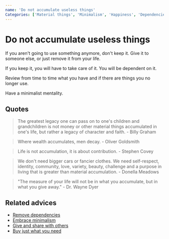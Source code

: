 ```yaml
---
name: 'Do not accumulate useless things'
Categories: ['Material things', 'Minimalism', 'Happiness', 'Dependencies']
---
```

# Do not accumulate useless things

If you aren't going to use something anymore, don't keep it. Give it to someone else, or just remove it from your life.

If you keep it, you will have to take care of it. You will be dependent on it.

Review from time to time what you have and if there are things you no longer use.

Have a minimalist mentality.

## Quotes

> The greatest legacy one can pass on to one's children and grandchildren is not money or other material things accumulated in one's life, but rather a legacy of character and faith. - Billy Graham

> Where wealth accumulates, men decay. - Oliver Goldsmith

> Life is not accumulation, it is about contribution. - Stephen Covey

> We don't need bigger cars or fancier clothes. We need self-respect, identity, community, love, variety, beauty, challenge and a purpose in living that is greater than material accumulation. - Donella Meadows

> "The measure of your life will not be in what you accumulate, but in what you give away." - Dr. Wayne Dyer

## Related advices

- [Remove dependencies](../Remove%20dependencies/index.md)
- [Embrace minimalism](../Embrace%20minimalism/index.md)
- [Give and share with others](../Give%20and%20share%20with%20others/index.md)
- [Buy just what you need](../Buy%20just%20what%20you%20need/index.m)